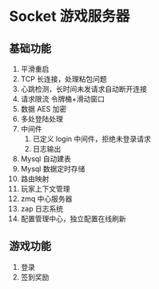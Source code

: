 # Socket 游戏服务器

## 基础功能

1. 平滑重启
2. TCP 长连接，处理粘包问题
3. 心跳检测，长时间未发请求自动断开连接
4. 请求限流 令牌桶+滑动窗口
5. 数据 AES 加密
5. 多处登陆处理
6. 中间件
   1. 已定义 login 中间件，拒绝未登录请求
   2. 日志输出
7. Mysql 自动建表
8. Mysql 数据定时存储
8. 路由映射
9. 玩家上下文管理
10. zmq 中心服务器
11. zap 日志系统
12. 配置管理中心，独立配置在线刷新

## 游戏功能
1. 登录
2. 签到奖励

